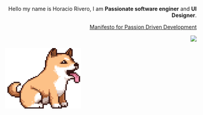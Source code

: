 <p align="right"> 
  Hello my name is Horacio Rivero, I am <strong>Passionate software enginer</strong> and <strong>UI Designer</strong>.<br>
</p>

<a href="http://passiondrivendevelopment.org" alt="Manifesto for Passion Driven Development">
  <p align="right">
    Manifesto for Passion Driven Development
  </p>  
</a>

<p align="right">
  <a href="https://www.linkedin.com/in/iuricode" alt="Linkedin">
  <img src="https://img.shields.io/badge/-Linkedin-0e76a8?style=for-the-badge&logo=Linkedin&logoColor=white&link=https://www.linkedin.com/in/hume" /></a>
</p>  

<img src="https://github.com/11ume/11ume/blob/master/5f826dcd39712916a1f3324cfeac717d.gif?raw=true" min-width="400px" max-width="200px" width="200px" align="left" alt="dog">
